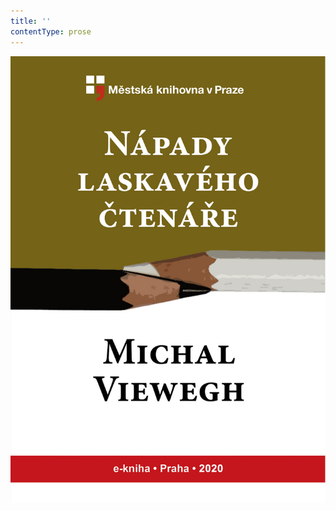 ```yaml
---
title: ''
contentType: prose
---
```


<section>

![obalka_napady_laskaveho_ctenare.jpg](./resources/obalka_napady_laskaveh_fmt.jpeg)

</section>
